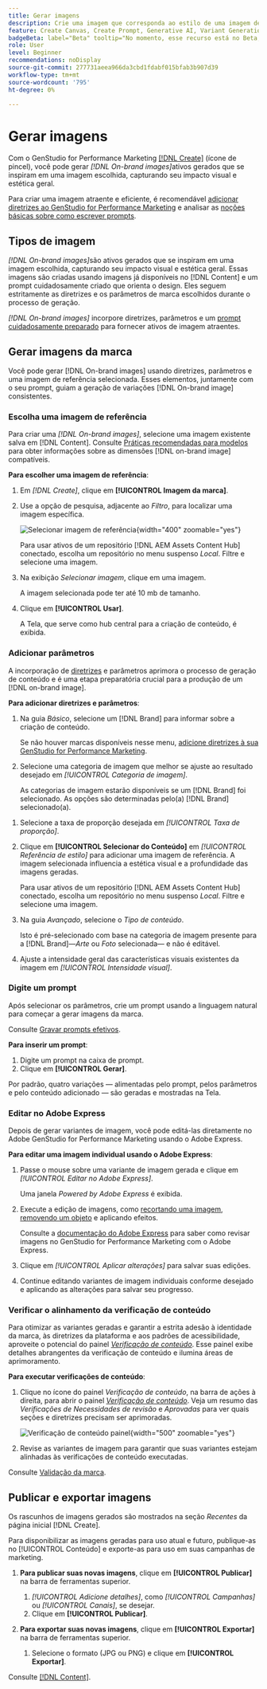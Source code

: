 ```yaml
---
title: Gerar imagens
description: Crie uma imagem que corresponda ao estilo de uma imagem de referência no Adobe [!DNL GenStudio] for Performance Marketing.
feature: Create Canvas, Create Prompt, Generative AI, Variant Generation, Content Generation
badgeBeta: label="Beta" tooltip="No momento, esse recurso está no Beta, portanto, algumas funcionalidades podem estar limitadas ou sujeitas a alterações."
role: User
level: Beginner
recommendations: noDisplay
source-git-commit: 277731aeea966da3cbd1fdabf015bfab3b907d39
workflow-type: tm+mt
source-wordcount: '795'
ht-degree: 0%

---
```


# Gerar imagens

Com o GenStudio for Performance Marketing [[!DNL Create]](/help/user-guide/create/overview.md) (ícone de pincel), você pode gerar _[!DNL On-brand images]_&#x200B;ativos gerados que se inspiram em uma imagem escolhida, capturando seu impacto visual e estética geral.<!-- [two types of images](#image-types) using GenStudio for Performance Marketing [[!DNL Create]](/help/user-guide/create/overview.md) (paintbrush icon)—_[!DNL On-brand images]_ and _[!DNL Similar images]_. -->

Para criar uma imagem atraente e eficiente, é recomendável [adicionar diretrizes ao GenStudio for Performance Marketing](/help/user-guide/guidelines/add-guidelines.md) e analisar as [noções básicas sobre como escrever prompts](/help/user-guide/effective-prompts.md).

## Tipos de imagem

_[!DNL On-brand images]_&#x200B;são ativos gerados que se inspiram em uma imagem escolhida, capturando seu impacto visual e estética geral. Essas imagens são criadas usando imagens já disponíveis no [!DNL Content] e um prompt cuidadosamente criado que orienta o design. Eles seguem estritamente as diretrizes e os parâmetros de marca escolhidos durante o processo de geração.

_[!DNL On-brand images]_<!-- and _[!DNL Similar images]_ --> incorpore diretrizes, parâmetros e um [prompt cuidadosamente preparado](/help/user-guide/effective-prompts.md) para fornecer ativos de imagem atraentes.

<!-- * _[!DNL Similar images]_—Image assets created with strong similarity to an existing selected image available in [!DNL Content]. When generating similar images, GenStudio for Performance Marketing redesigns the selected image, giving slight variations on the content to provide variety and nuance. -->

## Gerar imagens da marca

Você pode gerar [!DNL On-brand images] usando diretrizes, parâmetros e uma imagem de referência selecionada. Esses elementos, juntamente com o seu prompt, guiam a geração de variações [!DNL On-brand image] consistentes.

### Escolha uma imagem de referência

Para criar uma _[!DNL On-brand images]_, selecione uma imagem existente salva em [!DNL Content]. Consulte [Práticas recomendadas para modelos](/help/user-guide/content/best-practices-for-templates.md#follow-channel-specific-template-guidelines) para obter informações sobre as dimensões [!DNL on-brand image] compatíveis.

**Para escolher uma imagem de referência**:

1. Em _[!DNL Create]_, clique em **[!UICONTROL Imagem da marca]**.
1. Use a opção de pesquisa, adjacente ao _Filtro_, para localizar uma imagem específica.

   ![Selecionar imagem de referência](/help/assets/select-img.png){width="400" zoomable="yes"}

   Para usar ativos de um repositório [!DNL AEM Assets Content Hub] conectado, escolha um repositório no menu suspenso _Local_. Filtre e selecione uma imagem.

1. Na exibição _Selecionar imagem_, clique em uma imagem.

   A imagem selecionada pode ter até 10 mb de tamanho.

1. Clique em **[!UICONTROL Usar]**.

   A Tela, que serve como hub central para a criação de conteúdo, é exibida.

### Adicionar parâmetros

A incorporação de [diretrizes](/help/user-guide/guidelines/overview.md) e parâmetros aprimora o processo de geração de conteúdo e é uma etapa preparatória crucial para a produção de um [!DNL on-brand image].

**Para adicionar diretrizes e parâmetros**:

1. Na guia _Básico_, selecione um [!DNL Brand] para informar sobre a criação de conteúdo.

   Se não houver marcas disponíveis nesse menu, [adicione diretrizes à sua GenStudio for Performance Marketing](/help/user-guide/guidelines/add-guidelines.md).

1. Selecione uma categoria de imagem que melhor se ajuste ao resultado desejado em _[!UICONTROL Categoria de imagem]_.

   As categorias de imagem estarão disponíveis se um [!DNL Brand] foi selecionado. As opções são determinadas pelo(a) [!DNL Brand] selecionado(a).

<!-- 1. _(Optional)_ Select a custom model from _[!UICONTROL Model]_.

   Models are available if you access to [custom models in Firefly](https://adobedx.slack.com/archives/CMF1JGMLY/p1743534402774569). The _Models_ list will be blank if you do not have access. -->

1. Selecione a taxa de proporção desejada em _[!UICONTROL Taxa de proporção]_.
1. Clique em **[!UICONTROL Selecionar do Conteúdo]** em _[!UICONTROL Referência de estilo]_ para adicionar uma imagem de referência. A imagem selecionada influencia a estética visual e a profundidade das imagens geradas.

   Para usar ativos de um repositório [!DNL AEM Assets Content Hub] conectado, escolha um repositório no menu suspenso _Local_. Filtre e selecione uma imagem.

1. Na guia _Avançado_, selecione o _Tipo de conteúdo_.

   Isto é pré-selecionado com base na categoria de imagem presente para a [!DNL Brand]—_Arte_ ou _Foto_ selecionada— e não é editável.

1. Ajuste a intensidade geral das características visuais existentes da imagem em _[!UICONTROL Intensidade visual]_.

### Digite um prompt

Após selecionar os parâmetros, crie um prompt usando a linguagem natural para começar a gerar imagens da marca.

Consulte [Gravar prompts efetivos](/help/user-guide/effective-prompts.md).

**Para inserir um prompt**:

1. Digite um prompt na caixa de prompt.
1. Clique em **[!UICONTROL Gerar]**.

Por padrão, quatro variações — alimentadas pelo prompt, pelos parâmetros e pelo conteúdo adicionado — são geradas e mostradas na Tela.

### Editar no Adobe Express

Depois de gerar variantes de imagem, você pode editá-las diretamente no Adobe GenStudio for Performance Marketing usando o Adobe Express.

**Para editar uma imagem individual usando o Adobe Express**:

1. Passe o mouse sobre uma variante de imagem gerada e clique em _[!UICONTROL Editar no Adobe Express]_.

   Uma janela _Powered by Adobe Express_ é exibida.

1. Execute a edição de imagens, como [recortando uma imagem](https://helpx.adobe.com/br/express/create-and-edit-images/edit-images/crop-images.html), [removendo um objeto](https://helpx.adobe.com/br/express/create-and-edit-images/create-and-modify-with-generative-ai/remove-objects-generative-fill.html) e aplicando efeitos.

   Consulte a [documentação do Adobe Express](https://helpx.adobe.com/br/express/user-guide.html) para saber como revisar imagens no GenStudio for Performance Marketing com o Adobe Express.

1. Clique em _[!UICONTROL Aplicar alterações]_ para salvar suas edições.
1. Continue editando variantes de imagem individuais conforme desejado e aplicando as alterações para salvar seu progresso.

### Verificar o alinhamento da verificação de conteúdo

Para otimizar as variantes geradas e garantir a estrita adesão à identidade da marca, às diretrizes da plataforma e aos padrões de acessibilidade, aproveite o potencial do painel [_Verificação de conteúdo_](/help/user-guide/guidelines/brand-validation.md#content-check-panel). Esse painel exibe detalhes abrangentes da verificação de conteúdo e ilumina áreas de aprimoramento.

**Para executar verificações de conteúdo**:

1. Clique no ícone do painel _Verificação de conteúdo_, na barra de ações à direita, para abrir o painel [_Verificação de conteúdo_](/help/user-guide/guidelines/brand-validation.md#content-check-panel). Veja um resumo das *Verificações de Necessidades de revisão* e *Aprovadas* para ver quais seções e diretrizes precisam ser aprimoradas.

   ![_Verificação de conteúdo_ painel](/help/assets/content-check-img.png){width="500" zoomable="yes"}

1. Revise as variantes de imagem para garantir que suas variantes estejam alinhadas às verificações de conteúdo executadas.

Consulte [Validação da marca](/help/user-guide/guidelines/brand-validation.md).

<!-- ## Generate Similar images

You can quickly generate images similar to a selected image within [!DNL Content] from the [!DNL Create] home.

**To create _[!DNL Similar images]_**:

1. In _[!DNL Create]_, click **[!UICONTROL Similar images]**.
1. Use the search option, adjacent to _Filter_, to find a specific image.

   To use assets from a connected [!DNL AEM Assets Content Hub] repository, choose a repository from the _Location_ drop-down menu. Filter and select one image.

1. In the _Select image_ view, click on an image.
1. Click **[!UICONTROL Use]**.

   The Canvas, which serves as the central hub for content creation, is displayed. Four image variations similar to the original selected image appear.

   ![Generate similar images](/help/assets/generate-similar.png){width="400" zoomable="yes"} -->

## Publicar e exportar imagens

Os rascunhos de imagens gerados são mostrados na seção _Recentes_ da página inicial [!DNL Create].

Para disponibilizar as imagens geradas para uso atual e futuro, publique-as no [!UICONTROL Conteúdo] e exporte-as para uso em suas campanhas de marketing.

1. **Para publicar suas novas imagens**, clique em **[!UICONTROL Publicar]** na barra de ferramentas superior.
   1. _[!UICONTROL Adicione detalhes]_, como _[!UICONTROL Campanhas]_ ou _[!UICONTROL Canais]_, se desejar.
   1. Clique em **[!UICONTROL Publicar]**.

1. **Para exportar suas novas imagens**, clique em **[!UICONTROL Exportar]** na barra de ferramentas superior.
   1. Selecione o formato (JPG ou PNG) e clique em **[!UICONTROL Exportar]**.

Consulte [[!DNL Content]](/help/user-guide/content/overview.md#search-and-find-approved-content).
